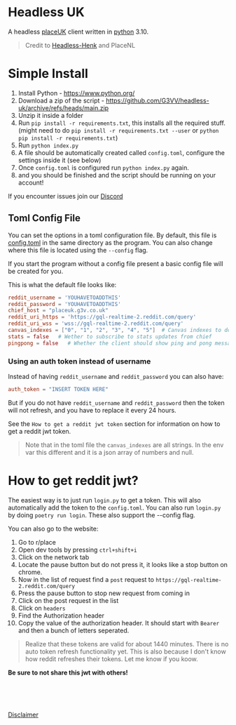 # Headless UK

A headless [placeUK](https://github.com/g3vv/headless-uk) client written in [python](https://www.python.org/) 3.10.
> Credit to [Headless-Henk](https://github.com/tintin10q/headless-henk) and PlaceNL

# Simple Install

1. Install Python - https://www.python.org/
2. Download a zip of the script - https://github.com/G3VV/headless-uk/archive/refs/heads/main.zip
3. Unzip it inside a folder
4. Run `pip install -r requirements.txt`, this installs all the required stuff. (might need to do `pip install -r requirements.txt --user` or `python pip install -r requirements.txt`)
5. Run `python index.py`
6. A file should be automatically created called `config.toml`, configure the settings inside it (see below)
7. Once `config.toml` is configured run `python index.py` again.
8. and you should be finished and the script should be running on your account!

If you encounter issues join our [Discord](https://discord.gg/ukplace)

## Toml Config File

You can set the options in a toml configuration file. By default, this file is [config.toml](config.toml) in the same
directory as the program.
You can also change where this file is located using the `--config` flag.

If you start the program without a config file present a basic config file will be created for you.

This is what the default file looks like:

```toml
reddit_username = 'YOUHAVETOADDTHIS'
reddit_password = 'YOUHAVETOADDTHIS'
chief_host = "placeuk.g3v.co.uk"
reddit_uri_https = 'https://gql-realtime-2.reddit.com/query'
reddit_uri_wss = 'wss://gql-realtime-2.reddit.com/query'
canvas_indexes = ["0", "1", "2", "3", "4", "5"]  # Canvas indexes to download, Toml has no null we use 'None' 
stats = false   # Wether to subscribe to stats updates from chief
pingpong = false   # Whether the client should show ping and pong messages.
```

### Using an auth token instead of username

Instead of having `reddit_username` and `reddit_password` you can also have:

```toml
auth_token = "INSERT TOKEN HERE"
```

But if you do not have `reddit_username` and `reddit_password` then the token will not refresh, and you have to replace it every 24 hours.

See the `How to get a reddit jwt token` section for information on how to get a reddit jwt token. 

> Note that in the toml file the `canvas_indexes` are all strings. In the env var this different and it is a json array
> of numbers and null.

# How to get reddit jwt?

The easiest way is to just run `login.py` to get a token. This will also automatically add the token to the `config.toml`.
You can also run `login.py` by doing `poetry run login`. These also support the --config flag.

You can also go to the website:

1. Go to r/place
2. Open dev tools by pressing `ctrl+shift+i`
3. Click on the network tab
4. Locate the pause button but do not press it, it looks like a stop button on chrome.
4. Now in the list of request find a `post` request to `https://gql-realtime-2.reddit.com/query`
5. Press the pause button to stop new request from coming in
6. Click on the post request in the list
7. Click on `headers`
8. Find the Authorization header
9. Copy the value of the authorization header. It should start with `Bearer ` and then a bunch of letters seperated.

> Realize that these tokens are valid for about 1440 minutes. There is no auto token refresh functionality yet. This is
> also because I don't know how reddit refreshes their tokens. Let me know if you koow.

**Be sure to not share this jwt with others!**

<br>
<br>
<br>

[Disclaimer](./disclaimer.md)

